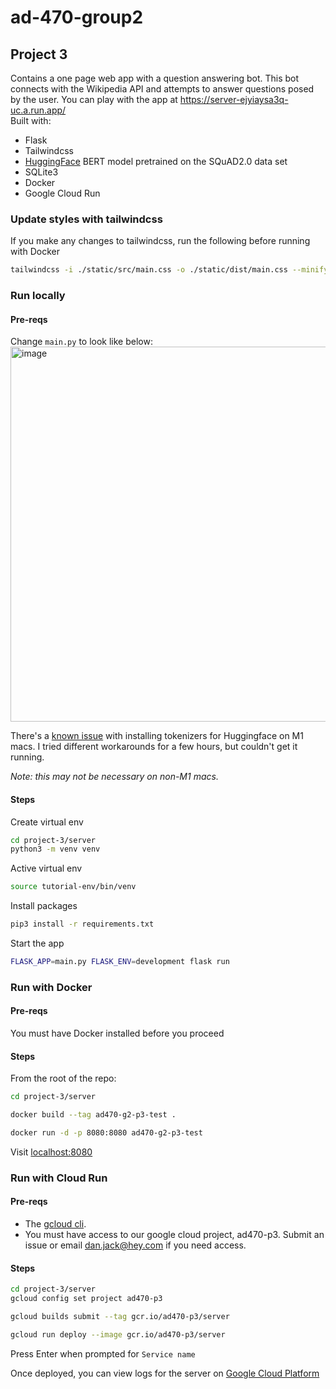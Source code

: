 # ad-470-group2

## Project 3

Contains a one page web app with a question answering bot. This bot connects with the Wikipedia API and attempts to answer questions posed by the user.
You can play with the app at https://server-ejyiaysa3q-uc.a.run.app/  
Built with:

* Flask
* Tailwindcss
* [HuggingFace](https://huggingface.co/deepset/bert-base-cased-squad2?context=My+name+is+Sarah+and+I+live+in+London&question=Where+do+I+live%3F) BERT model pretrained on the SQuAD2.0 data set
* SQLite3
* Docker
* Google Cloud Run

### Update styles with tailwindcss

If you make any changes to tailwindcss, run the following before running with Docker

```bash
tailwindcss -i ./static/src/main.css -o ./static/dist/main.css --minify
```

### Run locally

#### Pre-reqs

Change `main.py` to look like below:  
<img width="600" alt="image" src="https://user-images.githubusercontent.com/30481844/170155980-273a8df2-a09f-4831-ab92-3cb6aa50048a.png">

There's a [known issue](https://github.com/actions/runner/issues/805) with installing tokenizers for Huggingface on M1 macs. I tried different workarounds for a few hours, but couldn't get it running.

_Note: this may not be necessary on non-M1 macs._

#### Steps

Create virtual env

```bash
cd project-3/server
python3 -m venv venv
```

Active virtual env

```bash
source tutorial-env/bin/venv
```

Install packages

```bash
pip3 install -r requirements.txt
```

Start the app

```bash
FLASK_APP=main.py FLASK_ENV=development flask run
```

### Run with Docker

#### Pre-reqs

You must have Docker installed before you proceed

#### Steps

From the root of the repo:

```bash
cd project-3/server
```

```bash
docker build --tag ad470-g2-p3-test .
```

```bash
docker run -d -p 8080:8080 ad470-g2-p3-test
```

Visit [localhost:8080](localhost:8080)

### Run with Cloud Run

#### Pre-reqs

* The [gcloud cli](https://cloud.google.com/sdk/docs/install).
* You must have access to our google cloud project, ad470-p3. Submit an issue or email dan.jack@hey.com if you need access.

#### Steps

```bash
cd project-3/server
gcloud config set project ad470-p3
```

```bash
gcloud builds submit --tag gcr.io/ad470-p3/server
```

```bash
gcloud run deploy --image gcr.io/ad470-p3/server
```

Press Enter when prompted for `Service name`

Once deployed, you can view logs for the server on [Google Cloud Platform](https://console.cloud.google.com/run/detail/us-central1/server/logs?project=ad470-p3)
